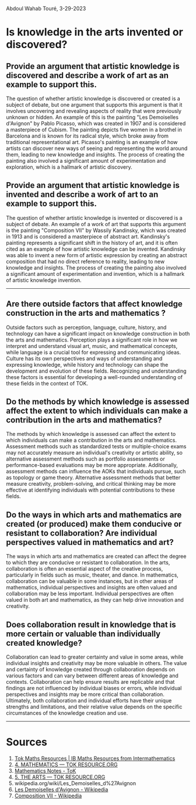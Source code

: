 Abdoul Wahab Touré, 3-29-2023
# Is knowledge in the arts invented or discovered?
## Provide an argument that artistic knowledge is discovered and describe a work of art as an example to support this.
The question of whether artistic knowledge is discovered or created is a subject of debate, but one argument that supports this argument is that it involves uncovering and revealing aspects of reality that were previously unknown or hidden. An example of this is the painting "Les Demoiselles d'Avignon" by Pablo Picasso, which was created in 1907 and is considered a masterpiece of Cubism. The painting depicts five women in a brothel in Barcelona and is known for its radical style, which broke away from traditional representational art. Picasso's painting is an example of how artists can discover new ways of seeing and representing the world around them, leading to new knowledge and insights. The process of creating the painting also involved a significant amount of experimentation and exploration, which is a hallmark of artistic discovery.

## Provide an argument that artistic knowledge is invented and describe a work of art to an example to support this.
The question of whether artistic knowledge is invented or discovered is a subject of debate. An example of a work of art that supports this argument is the painting "Composition VII" by Wassily Kandinsky, which was created in 1913 and is considered a masterpiece of abstract art. Kandinsky's painting represents a significant shift in the history of art, and it is often cited as an example of how artistic knowledge can be invented. Kandinsky was able to invent a new form of artistic expression by creating an abstract composition that had no direct reference to reality, leading to new knowledge and insights. The process of creating the painting also involved a significant amount of experimentation and invention, which is a hallmark of artistic knowledge invention.

---
## Are there outside factors that affect knowledge construction in the arts and mathematics ?
Outside factors such as perception, language, culture, history, and technology can have a significant impact on knowledge construction in both the arts and mathematics. Perception plays a significant role in how we interpret and understand visual art, music, and mathematical concepts, while language is a crucial tool for expressing and communicating ideas. Culture has its own perspectives and ways of understanding and expressing knowledge, while history and technology can shape the development and evolution of these fields. Recognizing and understanding these factors is essential for developing a well-rounded understanding of these fields in the context of TOK.

## Do the methods by which knowledge is assessed affect the extent to which individuals can make a contribution in the arts and mathematics?
The methods by which knowledge is assessed can affect the extent to which individuals can make a contribution in the arts and mathematics. Assessment methods such as standardized tests or multiple-choice exams may not accurately measure an individual's creativity or artistic ability, so alternative assessment methods such as portfolio assessments or performance-based evaluations may be more appropriate. Additionally, assessment methods can influence the AOKs that individuals pursue, such as topology or game theory. Alternative assessment methods that better measure creativity, problem-solving, and critical thinking may be more effective at identifying individuals with potential contributions to these fields.

## Do the ways in which arts and mathematics are created (or produced) make them conducive or resistant to collaboration? Are individual perspectives valued in mathematics and art?
The ways in which arts and mathematics are created can affect the degree to which they are conducive or resistant to collaboration. In the arts, collaboration is often an essential aspect of the creative process, particularly in fields such as music, theater, and dance. In mathematics, collaboration can be valuable in some instances, but in other areas of mathematics, individual perspectives and insights are often valued and collaboration may be less important. Individual perspectives are often valued in both art and mathematics, as they can help drive innovation and creativity.

## Does collaboration result in knowledge that is more certain or valuable than individually created knowledge?
Collaboration can lead to greater certainty and value in some areas, while individual insights and creativity may be more valuable in others. The value and certainty of knowledge created through collaboration depends on various factors and can vary between different areas of knowledge and contexts. Collaboration can help ensure results are replicable and that findings are not influenced by individual biases or errors, while individual perspectives and insights may be more critical than collaboration. Ultimately, both collaboration and individual efforts have their unique strengths and limitations, and their relative value depends on the specific circumstances of the knowledge creation and use.

---
# Sources
1. [Tok Maths Resources | IB Maths Resources from Intermathematics](https://ibmathsresources.com/ibtokmaths/)
2. [4. MATHEMATICS — TOK RESOURCE.ORG](https://www.tokresource.org/4-mathematics)
3. [Mathematics Notes - ToK](https://www.ibmastery.com/blog/mathematics-notes-theory-of-knowledge)
4. [5. THE ARTS — TOK RESOURCE.ORG](https://www.tokresource.org/5-the-arts)
5. wikipedia.org/wiki/Les_Demoiselles_d%27Avignon
6. [Les Demoiselles d'Avignon - Wikipedia](https://en.wikipedia.org/wiki/Les_Demoiselles_d'Avignon)
7. [Composition VII - Wikipedia](https://en.wikipedia.org/wiki/Composition_VII)


